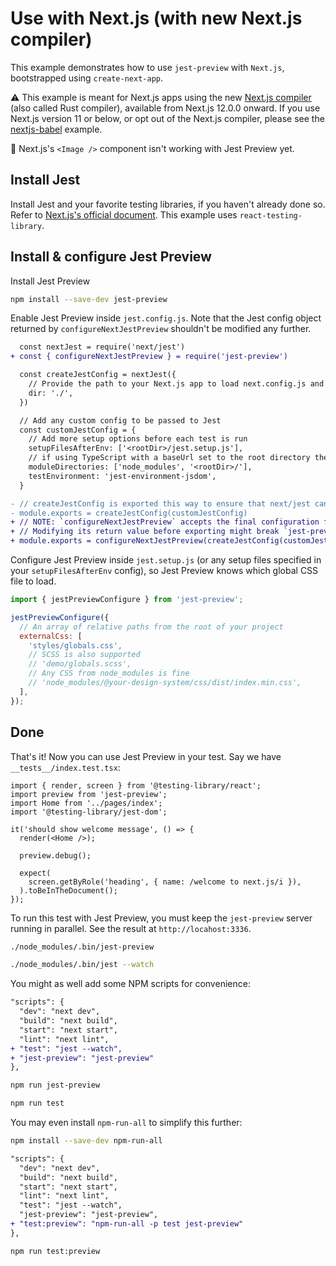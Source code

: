 # Use with Next.js (with new Next.js compiler)

This example demonstrates how to use `jest-preview` with `Next.js`, bootstrapped using `create-next-app`.

⚠️ This example is meant for Next.js apps using the new [Next.js compiler](https://nextjs.org/docs/advanced-features/compiler) (also called Rust compiler), available from Next.js 12.0.0 onward. If you use Next.js version 11 or below, or opt out of the Next.js compiler, please see the [nextjs-babel](/examples/nextjs-babel) example.

🚧 Next.js's `<Image />` component isn't working with Jest Preview yet.

## Install Jest

Install Jest and your favorite testing libraries, if you haven't already done so. Refer to [Next.js's official document](https://nextjs.org/docs/testing#jest-and-react-testing-library). This example uses `react-testing-library`.

## Install & configure Jest Preview

Install Jest Preview

```bash
npm install --save-dev jest-preview
```

Enable Jest Preview inside `jest.config.js`. Note that the Jest config object returned by `configureNextJestPreview` shouldn't be modified any further.

```diff
  const nextJest = require('next/jest')
+ const { configureNextJestPreview } = require('jest-preview')

  const createJestConfig = nextJest({
    // Provide the path to your Next.js app to load next.config.js and .env files in your test environment
    dir: './',
  })

  // Add any custom config to be passed to Jest
  const customJestConfig = {
    // Add more setup options before each test is run
    setupFilesAfterEnv: ['<rootDir>/jest.setup.js'],
    // if using TypeScript with a baseUrl set to the root directory then you need the below for alias' to work
    moduleDirectories: ['node_modules', '<rootDir>/'],
    testEnvironment: 'jest-environment-jsdom',
  }

- // createJestConfig is exported this way to ensure that next/jest can load the Next.js config which is async
- module.exports = createJestConfig(customJestConfig)
+ // NOTE: `configureNextJestPreview` accepts the final configuration for Jest.
+ // Modifying its return value before exporting might break `jest-preview`.
+ module.exports = configureNextJestPreview(createJestConfig(customJestConfig));
```

Configure Jest Preview inside `jest.setup.js` (or any setup files specified in your `setupFilesAfterEnv` config), so Jest Preview knows which global CSS file to load.

```js
import { jestPreviewConfigure } from 'jest-preview';

jestPreviewConfigure({
  // An array of relative paths from the root of your project
  externalCss: [
    'styles/globals.css',
    // SCSS is also supported
    // 'demo/globals.scss',
    // Any CSS from node_modules is fine
    // 'node_modules/@your-design-system/css/dist/index.min.css',
  ],
});
```

## Done

That's it! Now you can use Jest Preview in your test. Say we have `__tests__/index.test.tsx`:

```tsx
import { render, screen } from '@testing-library/react';
import preview from 'jest-preview';
import Home from '../pages/index';
import '@testing-library/jest-dom';

it('should show welcome message', () => {
  render(<Home />);

  preview.debug();

  expect(
    screen.getByRole('heading', { name: /welcome to next.js/i }),
  ).toBeInTheDocument();
});
```

To run this test with Jest Preview, you must keep the `jest-preview` server running in parallel. See the result at `http://locahost:3336`.

```bash
./node_modules/.bin/jest-preview

./node_modules/.bin/jest --watch
```

You might as well add some NPM scripts for convenience:

```diff
"scripts": {
  "dev": "next dev",
  "build": "next build",
  "start": "next start",
  "lint": "next lint",
+ "test": "jest --watch",
+ "jest-preview": "jest-preview"
},
```

```bash
npm run jest-preview

npm run test
```

You may even install `npm-run-all` to simplify this further:

```bash
npm install --save-dev npm-run-all
```

```diff
"scripts": {
  "dev": "next dev",
  "build": "next build",
  "start": "next start",
  "lint": "next lint",
  "test": "jest --watch",
  "jest-preview": "jest-preview",
+ "test:preview": "npm-run-all -p test jest-preview"
},
```

```bash
npm run test:preview
```
